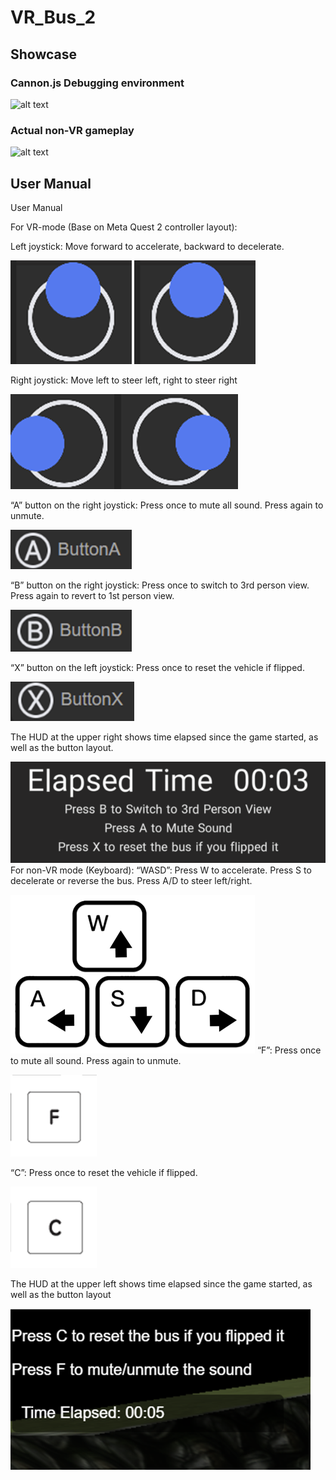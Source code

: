 # VR_Bus_2
## Showcase 

### Cannon.js Debugging environment

![alt text](<vr bus debug.gif>)

### Actual non-VR gameplay

![alt text](<non debug vr bus 10s.gif>)

## User Manual
User Manual

For VR-mode (Base on Meta Quest 2 controller layout):

Left joystick: Move forward to accelerate, backward to decelerate.

[](README.md) ![text](image.png)[](README.md) ![text](image-1.png)


Right joystick: Move left to steer left, right to steer right

  ![alt text](image-2.png)![alt text](image-3.png)

“A” button on the right joystick: Press once to mute all sound. Press again to unmute.

 ![alt text](image-4.png)

“B” button on the right joystick: Press once to switch to 3rd person view. Press again to revert to 1st person view.

 ![alt text](image-5.png)

“X” button on the left joystick: Press once to reset the vehicle if flipped.

![alt text](image-6.png)

The HUD at the upper right shows time elapsed since the game started, as well as the button layout.

 ![alt text](image-7.png)
For non-VR mode (Keyboard):
“WASD”: Press W to accelerate. Press S to decelerate or reverse the bus.
Press A/D to steer left/right.

 ![alt text](image-8.png)
“F”: Press once to mute all sound. Press again to unmute.

![alt text](image-9.png)
 
“C”: Press once to reset the vehicle if flipped.

 ![alt text](image-10.png)

The HUD at the upper left shows time elapsed since the game started, as well as the button layout

![alt text](image-11.png)
 
